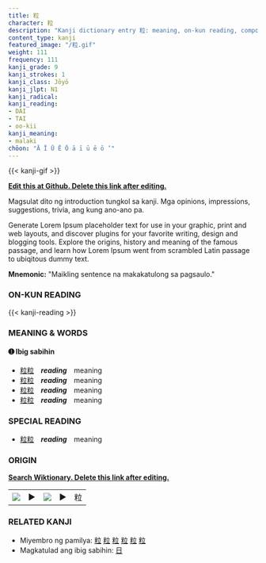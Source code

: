 ```yaml
---
title: 粒
character: 粒
description: "Kanji dictionary entry 粒: meaning, on-kun reading, compounds, origin, related kanji"
content_type: kanji
featured_image: "/粒.gif"
weight: 111
frequency: 111
kanji_grade: 9
kanji_strokes: 1
kanji_class: Jōyō
kanji_jlpt: N1
kanji_radical: 
kanji_reading: 
- DAI
- TAI
- oo-kii
kanji_meaning:
- malaki
chōon: "Ā Ī Ū Ē Ō ā ī ū ē ō ’"
---
```

[//]: # (Don't edit the line below. Kanji animated GIF code is automatically generated.)
{{< kanji-gif >}}

[//]: # (Edit below this line.)

**[Edit this at Github. Delete this link after editing.](https://github.com/tim0g/tim/tree/main/content/kanji/粒/index.md)**

Magsulat dito ng introduction tungkol sa kanji. Mga opinions, impressions, suggestions, trivia, ang kung ano-ano pa.

Generate Lorem Ipsum placeholder text for use in your graphic, print and web layouts, and discover plugins for your favorite writing, design and blogging tools. Explore the origins, history and meaning of the famous passage, and learn how Lorem Ipsum went from scrambled Latin passage to ubiqitous dummy text.
 
**Mnemonic:** "Maikling sentence na makakatulong sa pagsaulo."

### ON-KUN READING

[//]: # (Don't edit the line below. ON-KUN READING code is automatically generated.)
{{< kanji-reading >}}

### MEANING & WORDS

#### ➊ **Ibig sabihin**
  - [粒](../粒)[粒](../粒)　***reading***　meaning
  - [粒](../粒)[粒](../粒)　***reading***　meaning
  - [粒](../粒)[粒](../粒)　***reading***　meaning
  - [粒](../粒)[粒](../粒)　***reading***　meaning

### SPECIAL READING
  - [粒](../粒)[粒](../粒)　***reading***　meaning

### ORIGIN

**[Search Wiktionary. Delete this link after editing.](https://wiktionary.org/wiki/粒)**
<table class="kanji-table"><tr><td>
<img src="60px-粒-bronze.svg.png">
</td><td>▶</td><td>
<img src="60px-粒-oracle.svg.png">
</td><td>▶</td>
<td class="kanji-origin">粒</td>
</tr></table>

### RELATED KANJI
- Miyembro ng pamilya: [粒](../粒) [粒](../粒) [粒](../粒) [粒](../粒) [粒](../粒) [粒](../粒)
- Magkatulad ang ibig sabihin: [日](../日)
